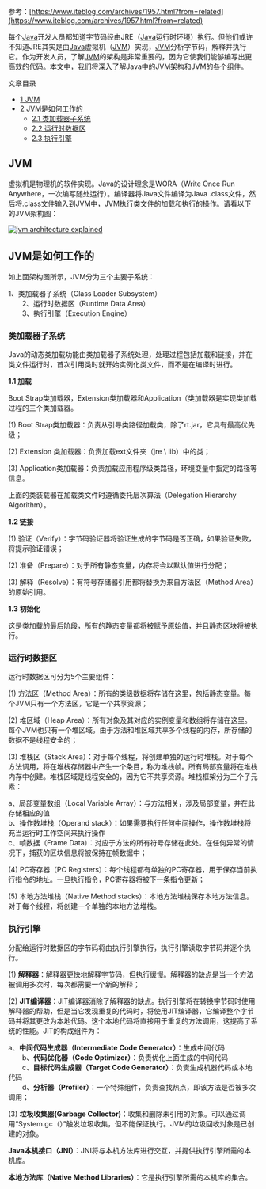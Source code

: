 参考：[https://www.iteblog.com/archives/1957.html?from=related](https://www.iteblog.com/archives/1957.html?from=related)

每个[Java](https://www.iteblog.com/archives/tag/java/)开发人员都知道字节码经由JRE（[Java](https://www.iteblog.com/archives/tag/java/)运行时环境）执行。但他们或许不知道JRE其实是由[Java](https://www.iteblog.com/archives/tag/java/)虚拟机（[JVM](https://www.iteblog.com/archives/tag/jvm/)）实现，[JVM](https://www.iteblog.com/archives/tag/jvm/)分析字节码，解释并执行它。作为开发人员，了解[JVM](https://www.iteblog.com/archives/tag/jvm/)的架构是非常重要的，因为它使我们能够编写出更高效的代码。本文中，我们将深入了解Java中的JVM架构和JVM的各个组件。

文章目录

* [1 JVM](https://www.iteblog.com/archives/1957.html?from=related#JVM)
* [2 JVM是如何工作的](https://www.iteblog.com/archives/1957.html?from=related#JVM-2)
  * [2.1 类加载器子系统](https://www.iteblog.com/archives/1957.html?from=related#i)
  * [2.2 运行时数据区](https://www.iteblog.com/archives/1957.html?from=related#i-2)
  * [2.3 执行引擎](https://www.iteblog.com/archives/1957.html?from=related#i-3)

## JVM

虚拟机是物理机的软件实现。Java的设计理念是WORA（Write Once Run Anywhere，一次编写随处运行）。编译器将Java文件编译为Java .class文件，然后将.class文件输入到JVM中，JVM执行类文件的加载和执行的操作。请看以下的JVM架构图：

[![](https://www.iteblog.com/pic/JVM-Architecture_iteblog.png "jvm architecture explained")](https://www.iteblog.com/pic/JVM-Architecture_iteblog.png)

## JVM是如何工作的

如上面架构图所示，JVM分为三个主要子系统：

1、类加载器子系统（Class Loader Subsystem）  
 　　2、运行时数据区（Runtime Data Area）  
 　　3、执行引擎（Execution Engine）

### 类加载器子系统

Java的动态类加载功能由类加载器子系统处理，处理过程包括加载和链接，并在类文件运行时，首次引用类时就开始实例化类文件，而不是在编译时进行。

**1.1 加载**

Boot Strap类加载器，Extension类加载器和Application（类加载器是实现类加载过程的三个类加载器。

\(1\) Boot Strap类加载器：负责从引导类路径加载类，除了rt.jar，它具有最高优先级；

\(2\) Extension 类加载器：负责加载ext文件夹（jre \ lib）中的类；

\(3\) Application类加载器：负责加载应用程序级类路径，环境变量中指定的路径等信息。

上面的类装载器在加载类文件时遵循委托层次算法（Delegation Hierarchy Algorithm）。

**1.2 链接**

\(1\) 验证（Verify）：字节码验证器将验证生成的字节码是否正确，如果验证失败，将提示验证错误；

\(2\) 准备（Prepare）：对于所有静态变量，内存将会以默认值进行分配；

\(3\) 解释（Resolve）：有符号存储器引用都将替换为来自方法区（Method Area）的原始引用。

**1.3 初始化**

这是类加载的最后阶段，所有的静态变量都将被赋予原始值，并且静态区块将被执行。

### 运行时数据区

运行时数据区可分为5个主要组件：

\(1\) 方法区（Method Area）：所有的类级数据将存储在这里，包括静态变量。每个JVM只有一个方法区，它是一个共享资源；

\(2\) 堆区域（Heap Area）：所有对象及其对应的实例变量和数组将存储在这里。每个JVM也只有一个堆区域。由于方法和堆区域共享多个线程的内存，所存储的数据不是线程安全的；

\(3\) 堆栈区（Stack Area）：对于每个线程，将创建单独的运行时堆栈。对于每个方法调用，将在堆栈存储器中产生一个条目，称为堆栈帧。所有局部变量将在堆栈内存中创建。堆栈区域是线程安全的，因为它不共享资源。堆栈框架分为三个子元素：

a、局部变量数组（Local Variable Array）：与方法相关，涉及局部变量，并在此存储相应的值  
b、操作数堆栈（Operand stack）：如果需要执行任何中间操作，操作数堆栈将充当运行时工作空间来执行操作  
c、帧数据（Frame Data）：对应于方法的所有符号存储在此处。在任何异常的情况下，捕获的区块信息将被保持在帧数据中；

\(4\) PC寄存器（PC Registers）：每个线程都有单独的PC寄存器，用于保存当前执行指令的地址。一旦执行指令，PC寄存器将被下一条指令更新；

\(5\) 本地方法堆栈（Native Method stacks）：本地方法堆栈保存本地方法信息。对于每个线程，将创建一个单独的本地方法堆栈。

### 执行引擎

分配给运行时数据区的字节码将由执行引擎执行，执行引擎读取字节码并逐个执行。

\(1\) **解释器**：解释器更快地解释字节码，但执行缓慢。解释器的缺点是当一个方法被调用多次时，每次都需要一个新的解释；

\(2\) **JIT编译器**：JIT编译器消除了解释器的缺点。执行引擎将在转换字节码时使用解释器的帮助，但是当它发现重复的代码时，将使用JIT编译器，它编译整个字节码并将其更改为本地代码。这个本地代码将直接用于重复的方法调用，这提高了系统的性能。JIT的构成组件为：

a、**中间代码生成器（Intermediate Code Generator）**：生成中间代码  
 　　b、**代码优化器（Code Optimizer）**：负责优化上面生成的中间代码  
 　　c、**目标代码生成器（Target Code Generator）**：负责生成机器代码或本地代码  
 　　d、**分析器（Profiler）**：一个特殊组件，负责查找热点，即该方法是否被多次调用；

\(3\) **垃圾收集器\(Garbage Collector\)**：收集和删除未引用的对象。可以通过调用“System.gc（）”触发垃圾收集，但不能保证执行。JVM的垃圾回收对象是已创建的对象。

**Java本机接口（JNI）**：JNI将与本机方法库进行交互，并提供执行引擎所需的本机库。

**本地方法库（Native Method Libraries）**：它是执行引擎所需的本机库的集合。

